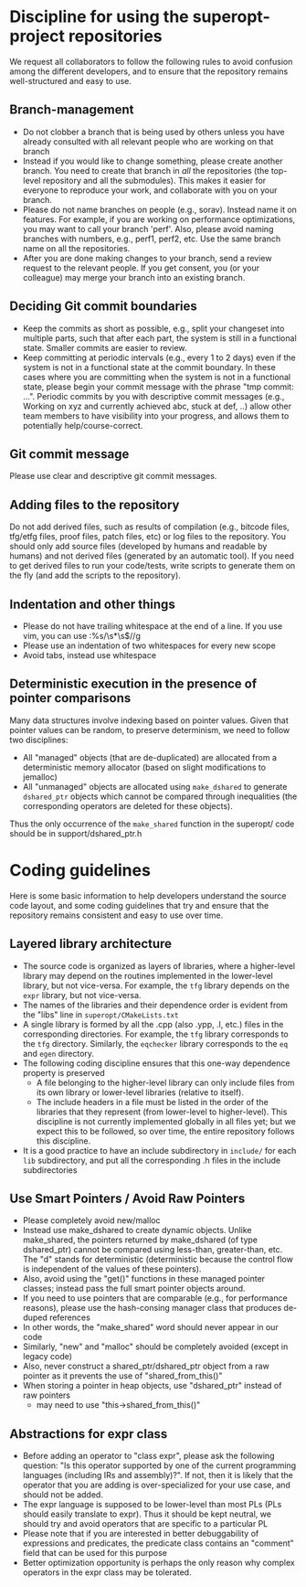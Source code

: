 # Discipline for using the superopt-project repositories

We request all collaborators to follow the following rules to avoid
confusion among the different developers, and to ensure that the repository
remains well-structured and easy to use.

## Branch-management
- Do not clobber a branch that is being used by others unless you have already consulted with all relevant people who are working on that branch
- Instead if you would like to change something, please create another branch.  You need to create that branch in *all* the repositories (the top-level repository and all the submodules).  This makes it easier for everyone to reproduce your work, and collaborate with you on your branch.
- Please do not name branches on people (e.g., sorav). Instead name it on features. For example, if you are working on performance optimizations, you may want to call your branch 'perf'.  Also, please avoid naming branches with numbers, e.g., perf1, perf2, etc.  Use the same branch name on all the repositories.
- After you are done making changes to your branch, send a review request to the relevant people.  If you get consent, you (or your colleague) may merge your branch into an existing branch.

## Deciding Git commit boundaries

- Keep the commits as short as possible, e.g., split your changeset into multiple parts, such that after each part, the system is still in a functional state.  Smaller commits are easier to review.
- Keep committing at periodic intervals (e.g., every 1 to 2 days) even if the system is not in a functional state at the commit boundary.  In these cases where you are committing when the system is not in a functional state, please begin your commit message with the phrase "tmp commit: ...".  Periodic commits by you with descriptive commit messages (e.g., Working on xyz and currently achieved abc, stuck at def, ..) allow other team members to have visibility into your progress, and allows them to potentially help/course-correct.

## Git commit message

Please use clear and descriptive git commit messages.

## Adding files to the repository

Do not add derived files, such as results of compilation (e.g., bitcode files, tfg/etfg files, proof files, patch files, etc) or log files to the repository.  You should only add source files (developed by humans and readable by humans) and not derived files (generated by an automatic tool).  If you need to get derived files to run your code/tests, write scripts to generate them on the fly (and add the scripts to the repository).

## Indentation and other things
- Please do not have trailing whitespace at the end of a line.  If you use vim, you can use :%s/\s\*\s$//g
- Please use an indentation of two whitespaces for every new scope
- Avoid tabs, instead use whitespace

## Deterministic execution in the presence of pointer comparisons

Many data structures involve indexing based on pointer values.  Given that
pointer values can be random, to preserve determinism, we need to follow two
disciplines:
- All "managed" objects (that are de-duplicated) are allocated from a deterministic memory allocator (based on slight modifications to jemalloc)
- All "unmanaged" objects are allocated using `make_dshared` to generate `dshared_ptr` objects which cannot be compared through inequalities (the corresponding operators are deleted for these objects).

Thus the only occurrence of the `make_shared` function in the superopt/ code should be in support/dshared\_ptr.h

# Coding guidelines

Here is some basic information to help developers understand the source code layout, and some coding guidelines that try and ensure that the repository remains consistent and easy to use over time.

## Layered library architecture
- The source code is organized as layers of libraries, where a higher-level library may depend on the routines implemented in the lower-level library, but not vice-versa.  For example, the `tfg` library depends on the `expr` library, but not vice-versa.
- The names of the libraries and their dependence order is evident from the "libs" line in `superopt/CMakeLists.txt`
- A single library is formed by all the .cpp (also .ypp, .l, etc.) files in the corresponding directories.  For example, the `tfg` library corresponds to the `tfg` directory. Similarly, the `eqchecker` library corresponds to the `eq` and `egen` directory.
- The following coding discipline ensures that this one-way dependence property is preserved
  - A file belonging to the higher-level library can only include files from its own library or lower-level libraries (relative to itself).
  - The include headers in a file must be listed in the order of the libraries that they represent (from lower-level to higher-level). This discipline is not currently implemented globally in all files yet; but we expect this to be followed, so over time, the entire repository follows this discipline.
- It is a good practice to have an include subdirectory in `include/` for each `lib` subdirectory, and put all the corresponding .h files in the include subdirectories

## Use Smart Pointers / Avoid Raw Pointers
- Please completely avoid new/malloc
- Instead use make\_dshared to create dynamic objects.  Unlike make\_shared, the pointers returned by make\_dshared (of type dshared\_ptr) cannot be compared using less-than, greater-than, etc.  The "d" stands for deterministic (deterministic because the control flow is independent of the values of these pointers).
- Also, avoid using the "get()" functions in these managed pointer classes; instead pass the full smart pointer objects around.
- If you need to use pointers that are comparable (e.g., for performance reasons), please use the hash-consing manager class that produces de-duped references
- In other words, the "make\_shared" word should never appear in our code
- Similarly, "new" and "malloc" should be completely avoided (except in legacy code)
- Also, never construct a shared\_ptr/dshared\_ptr object from a raw pointer as it prevents the use of "shared\_from\_this()"
- When storing a pointer in heap objects, use "dshared\_ptr" instead of raw pointers
  - may need to use "this-&gt;shared\_from\_this()"

## Abstractions for expr class
- Before adding an operator to "class expr", please ask the following question: "Is this operator supported by one of the current programming languages (including IRs and assembly)?".  If not, then it is likely that the operator that you are adding is over-specialized for your use case, and should not be added.
- The expr language is supposed to be lower-level than most PLs (PLs should easily translate to expr).  Thus it should be kept neutral, we should try and avoid operators that are specific to a particular PL
- Please note that if you are interested in better debuggability of expressions and predicates, the predicate class contains an "comment" field that can be used for this purpose
- Better optimization opportunity is perhaps the only reason why complex operators in the expr class may be tolerated.
